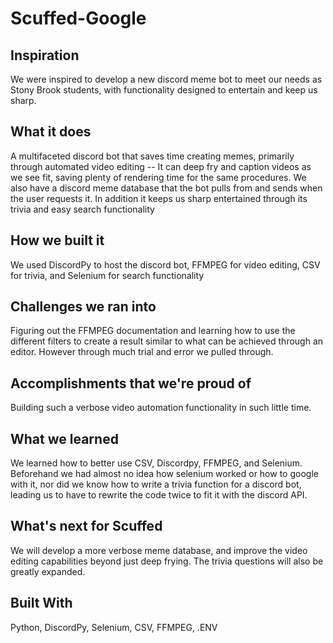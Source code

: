 # Scuffed-Google

## Inspiration

We were inspired to develop a new discord meme bot to meet our needs as Stony Brook students, with functionality designed to entertain and keep us sharp.

## What it does

A multifaceted discord bot that saves time creating memes, primarily through automated video editing -- It can deep fry and caption videos as we see fit, saving plenty of rendering time for the same procedures. We also have a discord meme database that the bot pulls from and sends when the user requests it. In addition it keeps us sharp entertained through its trivia and easy search functionality

## How we built it

We used DiscordPy to host the discord bot, FFMPEG for video editing, CSV for trivia, and Selenium for search functionality

## Challenges we ran into

Figuring out the FFMPEG documentation and learning how to use the different filters to create a result similar to what can be achieved through an editor. However through much trial and error we pulled through.

## Accomplishments that we're proud of

Building such a verbose video automation functionality in such little time.

## What we learned

We learned how to better use CSV, Discordpy, FFMPEG, and Selenium. Beforehand we had almost no idea how selenium worked or how to google with it, nor did we know how to write a trivia function for a discord bot, leading us to have to rewrite the code twice to fit it with the discord API.

## What's next for Scuffed

We will develop a more verbose meme database, and improve the video editing capabilities beyond just deep frying. The trivia questions will also be greatly expanded.

## Built With

Python, DiscordPy, Selenium, CSV, FFMPEG, .ENV
